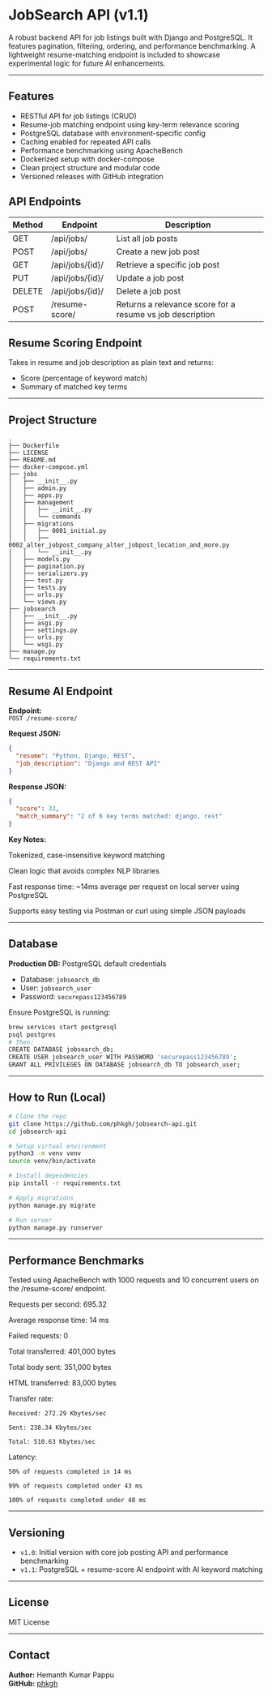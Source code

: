 # JobSearch API (v1.1)

A robust backend API for job listings built with Django and PostgreSQL. It features pagination, filtering, ordering, and performance benchmarking. A lightweight resume-matching endpoint is included to showcase experimental logic for future AI enhancements.

---

## Features

- RESTful API for job listings (CRUD)
- Resume-job matching endpoint using key-term relevance scoring
- PostgreSQL database with environment-specific config
- Caching enabled for repeated API calls
- Performance benchmarking using ApacheBench
- Dockerized setup with docker-compose
- Clean project structure and modular code
- Versioned releases with GitHub integration

## API Endpoints

| Method | Endpoint           | Description                        |
|--------|--------------------|------------------------------------|
| GET    | /api/jobs/         | List all job posts                 |
| POST   | /api/jobs/         | Create a new job post              |
| GET    | /api/jobs/{id}/    | Retrieve a specific job post       |
| PUT    | /api/jobs/{id}/    | Update a job post                  |
| DELETE | /api/jobs/{id}/    | Delete a job post                  |
| POST   | /resume-score/     | Returns a relevance score for a resume vs job description

## Resume Scoring Endpoint

Takes in resume and job description as plain text and returns:

- Score (percentage of keyword match)
- Summary of matched key terms
---

## Project Structure

```
.
├── Dockerfile
├── LICENSE
├── README.md
├── docker-compose.yml
├── jobs
│   ├── __init__.py
│   ├── admin.py
│   ├── apps.py
│   ├── management
│   │   ├── __init__.py
│   │   └── commands
│   ├── migrations
│   │   ├── 0001_initial.py
│   │   ├── 0002_alter_jobpost_company_alter_jobpost_location_and_more.py
│   │   └── __init__.py
│   ├── models.py
│   ├── pagination.py
│   ├── serializers.py
│   ├── test.py
│   ├── tests.py
│   ├── urls.py
│   └── views.py
├── jobsearch
│   ├── __init__.py
│   ├── asgi.py
│   ├── settings.py
│   ├── urls.py
│   └── wsgi.py
├── manage.py
└── requirements.txt

```

---

## Resume AI Endpoint

**Endpoint:**  
`POST /resume-score/`

**Request JSON:**
```json
{
  "resume": "Python, Django, REST",
  "job_description": "Django and REST API"
}
```

**Response JSON:**
```json
{
  "score": 33,
  "match_summary": "2 of 6 key terms matched: django, rest"
}
```

**Key Notes:**

Tokenized, case-insensitive keyword matching

Clean logic that avoids complex NLP libraries

Fast response time: ~14ms average per request on local server using PostgreSQL

Supports easy testing via Postman or curl using simple JSON payloads

---

## Database

**Production DB:** PostgreSQL  default credentials
- Database: `jobsearch_db`
- User: `jobsearch_user`
- Password: `securepass123456789`

Ensure PostgreSQL is running:

```bash
brew services start postgresql
psql postgres
# Then:
CREATE DATABASE jobsearch_db;
CREATE USER jobsearch_user WITH PASSWORD 'securepass123456789';
GRANT ALL PRIVILEGES ON DATABASE jobsearch_db TO jobsearch_user;
```

---

## How to Run (Local)

```bash
# Clone the repo
git clone https://github.com/phkgh/jobsearch-api.git
cd jobsearch-api

# Setup virtual environment
python3 -m venv venv
source venv/bin/activate

# Install dependencies
pip install -r requirements.txt

# Apply migrations
python manage.py migrate

# Run server
python manage.py runserver
```

---

## Performance Benchmarks

Tested using ApacheBench with 1000 requests and 10 concurrent users on the /resume-score/ endpoint.

Requests per second: 695.32

Average response time: 14 ms

Failed requests: 0

Total transferred: 401,000 bytes

Total body sent: 351,000 bytes

HTML transferred: 83,000 bytes

Transfer rate:

    Received: 272.29 Kbytes/sec

    Sent: 238.34 Kbytes/sec

    Total: 510.63 Kbytes/sec

Latency:

    50% of requests completed in 14 ms

    99% of requests completed under 43 ms

    100% of requests completed under 48 ms
---

## Versioning

- `v1.0`: Initial version with core job posting API and performance benchmarking
- `v1.1`: PostgreSQL + resume-score AI endpoint with AI keyword matching

---

## License

MIT License

---

## Contact

**Author:** Hemanth Kumar Pappu  
**GitHub:** [phkgh](https://github.com/phkgh)

